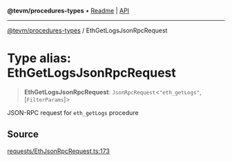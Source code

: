 **@tevm/procedures-types** • [Readme](../README.md) \| [API](../globals.md)

***

[@tevm/procedures-types](../README.md) / EthGetLogsJsonRpcRequest

# Type alias: EthGetLogsJsonRpcRequest

> **EthGetLogsJsonRpcRequest**: `JsonRpcRequest`\<`"eth_getLogs"`, [`FilterParams`]\>

JSON-RPC request for `eth_getLogs` procedure

## Source

[requests/EthJsonRpcRequest.ts:173](https://github.com/evmts/tevm-monorepo/blob/main/packages/procedures-types/src/requests/EthJsonRpcRequest.ts#L173)

